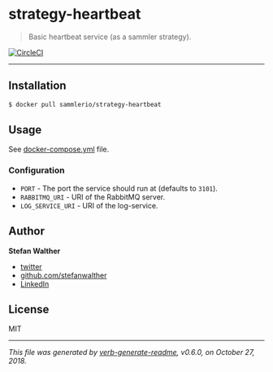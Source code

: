 # strategy-heartbeat

> Basic heartbeat service (as a sammler strategy).

[![CircleCI](https://img.shields.io/circleci/project/github/sammler/strategy-heartbeat.svg)](https://circleci.com/gh/sammler/strategy-heartbeat)

---

## Installation

```sh
$ docker pull sammlerio/strategy-heartbeat
```

## Usage

See [docker-compose.yml](./docker-compose.yml) file.

### Configuration

- `PORT` - The port the service should run at (defaults to `3101`).
- `RABBITMQ_URI` - URI of the RabbitMQ server.
- `LOG_SERVICE_URI` -  URI of the log-service.

## Author
**Stefan Walther**

* [twitter](http://twitter.com/waltherstefan)
* [github.com/stefanwalther](http://github.com/stefanwalther)
* [LinkedIn](https://www.linkedin.com/in/stefanwalther/)

## License
MIT

***

_This file was generated by [verb-generate-readme](https://github.com/verbose/verb-generate-readme), v0.6.0, on October 27, 2018._

